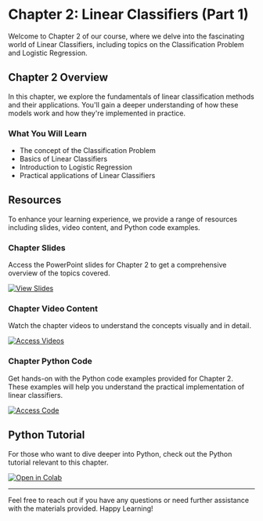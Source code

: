# Chapter 2: Linear Classifiers (Part 1)

Welcome to Chapter 2 of our course, where we delve into the fascinating world of Linear Classifiers, including topics on the Classification Problem and Logistic Regression.

## Chapter 2 Overview

In this chapter, we explore the fundamentals of linear classification methods and their applications. You'll gain a deeper understanding of how these models work and how they're implemented in practice.

### What You Will Learn

- The concept of the Classification Problem
- Basics of Linear Classifiers
- Introduction to Logistic Regression
- Practical applications of Linear Classifiers

## Resources

To enhance your learning experience, we provide a range of resources including slides, video content, and Python code examples.

### Chapter Slides

Access the PowerPoint slides for Chapter 2 to get a comprehensive overview of the topics covered.

[![View Slides](https://img.shields.io/badge/View%20Slides-Google%20Drive-blue)](https://drive.google.com/drive/folders/1kbMyZMwwysXevdnv_sRHtNliWiGbgRck?usp=sharing)

### Chapter Video Content

Watch the chapter videos to understand the concepts visually and in detail.

[![Access Videos](https://img.shields.io/badge/Access-Videos-blue?style=for-the-badge&logo=google-drive)](https://drive.google.com/drive/folders/1DkElRSNAHYYq1KhqDi6UnqCcEOIgIRER?usp=sharing)

### Chapter Python Code

Get hands-on with the Python code examples provided for Chapter 2. These examples will help you understand the practical implementation of linear classifiers.

[![Access Code](https://img.shields.io/badge/Access-Code-3776AB?style=for-the-badge&logo=python&logoColor=white)](https://drive.google.com/drive/folders/14lr8W1ZC9JephcXTS_JofoivDmtnexuf?usp=sharing)

## Python Tutorial

For those who want to dive deeper into Python, check out the Python tutorial relevant to this chapter.

[![Open in Colab](https://colab.research.google.com/assets/colab-badge.svg)](https://colab.research.google.com/drive/YourPythonTutorialLink?usp=sharing)

---

Feel free to reach out if you have any questions or need further assistance with the materials provided. Happy Learning!
